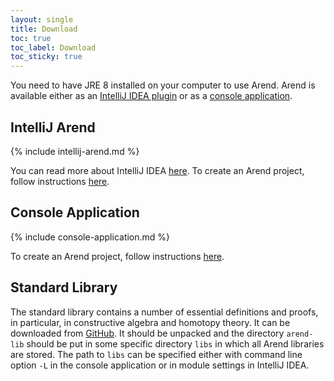 ```yaml
---
layout: single
title: Download
toc: true
toc_label: Download
toc_sticky: true
---
```


You need to have JRE 8 installed on your computer to use Arend.
Arend is available either as an [IntelliJ IDEA plugin](#intellij-idea-plugin) or as a [console application](#console-application).

## IntelliJ Arend

{% include intellij-arend.md %}

You can read more about IntelliJ IDEA [here](https://www.jetbrains.com/help/idea/discover-intellij-idea.html).
To create an Arend project, follow instructions [here](/documentation/getting-started#intellij-arend).

## Console Application

{% include console-application.md %}

To create an Arend project, follow instructions [here](/documentation/getting-started#console-application).

## Standard Library

The standard library contains a number of essential definitions and proofs, in particular, in constructive algebra and homotopy theory.
It can be downloaded from [GitHub](https://github.com/JetBrains/arend-lib/releases/latest/download/arend-lib.zip).
It should be unpacked and the directory `arend-lib` should be put in some specific directory `libs` in which all Arend libraries are stored.
The path to `libs` can be specified either with command line option `-L` in the console application or in module settings in IntelliJ IDEA.

